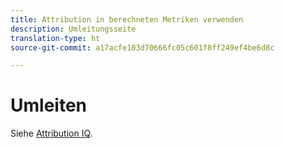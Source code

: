 ```yaml
---
title: Attribution in berechneten Metriken verwenden
description: Umleitungsseite
translation-type: ht
source-git-commit: a17acfe103d70666fc05c601f8ff249ef4be6d8c

---
```



# Umleiten

Siehe [Attribution IQ](../c-panels/attribution/attribution.md).
